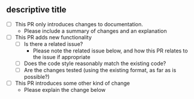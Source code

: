 <!--

Thanks for taking an interest in this project, and the time to open a pull request!
Please use the following checklist to guide the process. If the checklist isn't able to fully convey your
intentions then feel free to leave elaboration comments below!

-->

## descriptive title

- [ ] This PR  only introduces changes to documentation.
  - Please include a summary of changes and an explanation
- [ ] This PR adds new functionality
  - [ ] Is there a related issue?
    - Please note the related issue below, and how this PR relates to the issue if appropriate
  - [ ] Does the code style reasonably match the existing code?
  - [ ] Are the changes tested (using the existing format, as far as is possible?)
  
- [ ] This PR introduces some other kind of change
  - Please explain the change below